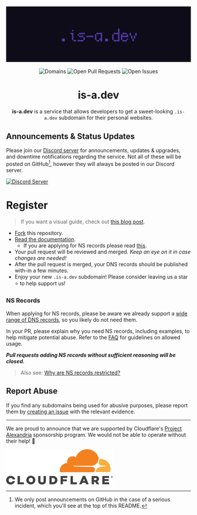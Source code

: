 <p align="center">
   <img alt="is-a.dev Banner" src="https://raw.githubusercontent.com/is-a-dev/register/main/media/banner.png">
</p>

<p align="center">
   <img alt="Domains" src="https://img.shields.io/github/directory-file-count/is-a-dev/register/domains?color=5c46eb&label=domains&style=for-the-badge">
   <img alt="Open Pull Requests" src="https://img.shields.io/github/issues-raw/is-a-dev/register?color=5c46eb&label=issues&style=for-the-badge">
   <img alt="Open Issues" src="https://img.shields.io/github/issues-pr-raw/is-a-dev/register?color=5c46eb&label=pull%20requests&style=for-the-badge">
   <br>
</p>

<h1 align="center">is-a.dev</h1>

<p align="center"><strong>is-a.dev</strong> is a service that allows developers to get a sweet-looking <code>.is-a.dev</code> subdomain for their personal websites.</p>

## Announcements & Status Updates
Please join our [Discord server](https://discord.gg/is-a-dev-830872854677422150) for announcements, updates & upgrades, and downtime notifications regarding the service.
Not all of these will be posted on GitHub[^1], however they will always be posted in our Discord server.

[^1]: We only post announcements on GitHub in the case of a serious incident, which you'll see at the top of this README.

<a href="https://discord.gg/is-a-dev-830872854677422150"><img alt="Discord Server" src="https://invidget.api.hrsn.dev/is-a-dev-830872854677422150"></a>

# Register
> If you want a visual guide, check out [this blog post](https://wdh.gg/tX3ghge).

- [Fork](https://github.com/is-a-dev/register/fork) this repository.
- [Read the documentation](https://docs.is-a.dev).
   - If you are applying for NS records please read [this](#ns-records).
- Your pull request will be reviewed and merged. *Keep an eye on it in case changes are needed!*
- After the pull request is merged, your DNS records should be published with-in a few minutes.
- Enjoy your new `.is-a.dev` subdomain! Please consider leaving us a star ⭐️ to help support us!

### NS Records
When applying for NS records, please be aware we already support a [wide range of DNS records](https://docs.is-a.dev/faq/#which-dns-record-types-are-supported), so you likely do not need them. 

In your PR, please explain why you need NS records, including examples, to help mitigate potential abuse. Refer to the [FAQ](https://docs.is-a.dev/faq/#who-can-use-ns-records) for guidelines on allowed usage.

***Pull requests adding NS records without sufficient reasoning will be closed.***

> Also see: [Why are NS records restricted?](https://docs.is-a.dev/faq/#why-are-ns-records-restricted)

## Report Abuse
If you find any subdomains being used for abusive purposes, please report them by [creating an issue](https://github.com/is-a-dev/register/issues/new?assignees=&labels=report-abuse&projects=&template=report-abuse.md&title=Report+abuse) with the relevant evidence.

---

We are proud to announce that we are supported by Cloudflare's [Project Alexandria](https://www.cloudflare.com/lp/project-alexandria) sponsorship program. We would not be able to operate without their help! 💖

<a href="https://www.cloudflare.com">
   <img alt="Cloudflare Logo" src="https://raw.githubusercontent.com/is-a-dev/register/main/media/cloudflare.png" height="96">
</a>
